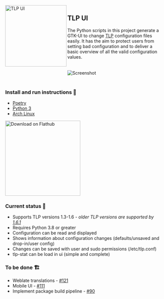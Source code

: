 
<img src="https://raw.githubusercontent.com/d4nj1/TLPUI/master/tlpui/icons/themeable/hicolor/scalable/apps/tlpui.svg" align="left" alt="TLP UI" width="196px">

## TLP UI

The Python scripts in this project generate a GTK-UI to change [TLP](https://github.com/linrunner/TLP) configuration files easily.
It has the aim to protect users from setting bad configuration and to deliver a basic overview of all the valid configuration values.

<img src="https://raw.githubusercontent.com/d4nj1/TLPUI/master/screenshot.png" alt="Screenshot" vspace="20px">

### Install and run instructions :ledger:

<!---* [PyPI](https://github.com/d4nj1/TLPUI/blob/master/docs/INSTALL.md#pypi)-->
* [Poetry](https://github.com/d4nj1/TLPUI/blob/master/docs/INSTALL.md#poetry)
* [Python 3](https://github.com/d4nj1/TLPUI/blob/master/docs/INSTALL.md#python-3)
* [Arch Linux](https://github.com/d4nj1/TLPUI/blob/master/docs/INSTALL.md#arch-linux)

<a href='https://flathub.org/apps/details/com.github.d4nj1.tlpui'><img width='240' alt='Download on Flathub' src='https://flathub.org/assets/badges/flathub-badge-en.png'/></a>

### Current status :sunrise_over_mountains:

* Supports TLP versions 1.3-1.6 - _older TLP versions are supported by [1.6.1](https://github.com/d4nj1/TLPUI/releases/tag/tlpui-1.6.1)_
* Requires Python 3.8 or greater
* Configuration can be read and displayed
* Shows information about configuration changes (defaults/unsaved and drop-in/user config)
* Changes can be saved with user and sudo permissions (/etc/tlp.conf)
* tlp-stat can be load in ui (simple and complete)

### To be done :building_construction:

* Weblate translations - [#121](https://github.com/d4nj1/TLPUI/issues/121)
* Mobile UI - [#111](https://github.com/d4nj1/TLPUI/issues/111)
* Implement package build pipeline - [#90](https://github.com/d4nj1/TLPUI/issues/90)
